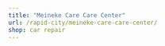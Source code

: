 ```yaml
---
title: "Meineke Care Care Center"
url: /rapid-city/meineke-care-care-center/
shop: car repair
---
```

